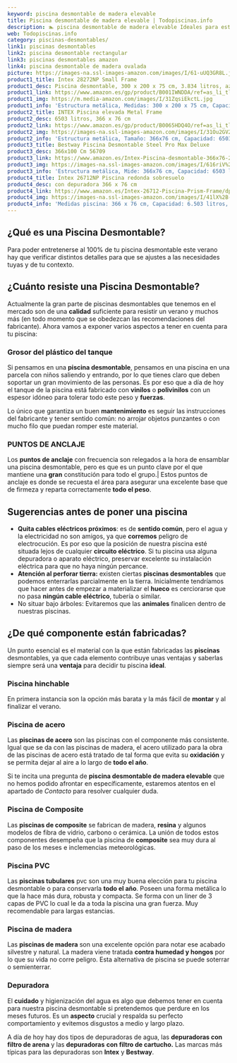 ```yaml
---
keyword: piscina desmontable de madera elevable
title: Piscina desmontable de madera elevable | Todopiscinas.info
description: 🏊 piscina desmontable de madera elevable Ideales para este verano 2021. Aquí puedes comprar piscina desmontable de madera elevable y comparar con otras similares. No dejes escapar piscina desmontable de madera elevable a un precio realmente tentador.
web: Todopiscinas.info
category: piscinas-desmontables/
link1: piscinas desmontables
link2: piscina desmontable rectangular
link3: piscinas desmontables amazon
link4: piscina desmontable de madera ovalada
picture: https://images-na.ssl-images-amazon.com/images/I/61-uUQ3GR8L.jpg
product1_title: Intex 28272NP Small Frame
product1_desc: Piscina desmontable, 300 x 200 x 75 cm, 3.834 litros, azul
product1_link: https://www.amazon.es/gp/product/B001IWNDDA/ref=as_li_tl?ie=UTF8&camp=3638&creative=24630&creativeASIN=B001IWNDDA&linkCode=as2&tag=todopiscinas0e-21&linkId=25b9d647487c889cb6ef56ed63f50ca1
product1_img: https://m.media-amazon.com/images/I/31ZqsiEkctL.jpg
product1_info: 'Estructura metálica, Medidas: 300 x 200 x 75 cm, Capacidad: 3.834 litros, Para 6 personas (+ 6 años), Fácil montaje, Forma rectangular'
product2_title: INTEX Piscina elevada Metal Frame
product2_desc: 6503 litros, 366 x 76 cm
product2_link: https://www.amazon.es/gp/product/B0065HDQ4O/ref=as_li_tl?ie=UTF8&camp=3638&creative=24630&creativeASIN=B0065HDQ4O&linkCode=as2&tag=todopiscinas0e-21&linkId=ed2430e3ba564d3527ee103df33ed7b3
product2_img: https://images-na.ssl-images-amazon.com/images/I/31Ou2GV2SAL.jpg
product2_info: 'Estructura metálica, Tamaño: 366x76 cm, Capacidad: 6503 litros, Forma circular, De 4 a 7 personas (+6 años)'
product3_title: Bestway Piscina Desmontable Steel Pro Max Deluxe
product3_desc: 366x100 Cm 56709
product3_link: https://www.amazon.es/Intex-Piscina-desmontable-366x76-28210NP/dp/B0065HDQ4O?__mk_es_ES=%C3%85M%C3%85%C5%BD%C3%95%C3%91&crid=25UQGV9HG2INI&dchild=1&keywords=piscinas+desmontables&qid=1615854176&sprefix=piscinas+dem%2Caps%2C201&sr=8-5&linkCode=ll1&tag=todopiscinas0e-21&linkId=34f200977c6cbaab1f3f4d9ac0e64755&language=es_ES&ref_=as_li_ss_tl
product3_img: https://images-na.ssl-images-amazon.com/images/I/616riV%2BiY3L.jpg
product3_info: 'Estructura metálica, Mide: 366x76 cm, Capacidad: 6503 litros, De 4 a 7 personas mayores de 6 años, Forma circular, Tecnología Super-Tough'
product4_title: Intex 26712NP Piscina redonda sobresuelo
product4_desc: con depuradora 366 x 76 cm
product4_link: https://www.amazon.es/Intex-26712-Piscina-Prism-Frame/dp/B07FB823GL?__mk_es_ES=%C3%85M%C3%85%C5%BD%C3%95%C3%91&dchild=1&keywords=piscinas+desmontables+con+depuradora&qid=1615936418&sr=8-5&linkCode=ll1&tag=todopiscinas0e-21&linkId=d98699de7830cd471766fa1daa36de34&language=es_ES&ref_=as_li_ss_tl
product4_img: https://images-na.ssl-images-amazon.com/images/I/41lX%2B-YpibL.jpg
product4_info: 'Medidas piscina: 366 x 76 cm, Capacidad: 6.503 litros, Incluye depuradora de cartucha A, Lona resistente triple capa'
---
```


## ¿Qué es una Piscina Desmontable?



Para poder entretenerse al 100% de tu piscina desmontable este verano  hay que verificar distintos detalles para que se ajustes a las necesidades tuyas y de tu contexto.

<brand-panel :title=product1_title :desc=product1_desc :img=product1_img :link=product1_link></brand-panel>


## ¿Cuánto resiste una Piscina Desmontable?

Actualmente la gran parte de piscinas desmontables que tenemos en el mercado son de una **calidad** suficiente para resistir un verano y muchos más (en todo momento que se obedezcan las recomendaciones del fabricante). Ahora vamos a exponer varios aspectos a tener en cuenta para tu piscina:


### Grosor del plástico del tanque

Si pensamos en una **piscina desmontable**, pensamos en una piscina en una parcela con niños saliendo y entrando, por lo que tienes claro que deben soportar un gran movimiento de las personas. Es por eso que a día de hoy el tanque de la piscina está fabricado con **vinilos** o **polivinilos** con un espesor idóneo para tolerar todo este peso y **fuerzas**.

Lo único que garantiza un	 buen **mantenimiento** es seguir las instrucciones del fabricante y tener sentido común: no arrojar objetos punzantes o con mucho filo que puedan romper este material.


### PUNTOS DE ANCLAJE

Los **puntos de anclaje** con frecuencia son relegados a la hora de ensamblar una piscina desmontable, pero  es que es un punto clave por el que mantiene una **gran** constitución para todo el grupo.| Estos puntos de anclaje es donde se recuesta el área para asegurar una excelente base que de firmeza y reparta correctamente **todo el peso**.


## Sugerencias antes de poner una piscina



*   **Quita cables eléctricos próximos**: es de **sentido común**, pero el agua y la electricidad no son amigos, ya que **corremos** peligro de electrocución. Es por eso que la posición de nuestra piscina esté situada lejos de cualquier **circuito eléctrico**. Si tu piscina usa alguna depuradora o aparato eléctrico, preservar excelente su instalación eléctrica para que no haya ningún percance.
*   **Atención al perforar tierra:** existen ciertas **piscinas desmontables** que podemos enterrarlas parcialmente en la tierra. Inicialmente tendríamos que hacer antes de empezar a materializar el **hueco** es cerciorarse que no pasa **ningún cable eléctrico**, tubería o similar.
*   No situar bajo árboles: Evitaremos que las **animales** finalicen dentro de nuestras piscinas.


## ¿De qué componente están fabricadas?

Un punto esencial es el material con la que están fabricadas las **piscinas** desmontables, ya que cada elemento contribuye unas ventajas y saberlas siempre será una **ventaja** para decidir tu piscina **ideal**.


### Piscina hinchable

En primera instancia son la opción más barata y la más fácil de **montar** y  al finalizar el verano.


### Piscina de acero

Las **piscinas de acero** son las piscinas con el componente más consistente. Igual que se da con las piscinas de madera, el acero utilizado para la obra de las piscinas de acero está tratado de tal forma que evita su **oxidación** y se permita dejar al aire a lo largo de **todo el año**.

Si te incita una pregunta de **piscina desmontable de madera elevable** que no hemos podido afrontar en específicamente, estaremos atentos en el apartado de _Contacto_ para resolver cualquier duda.


### Piscina de Composite

Las **piscinas de composite** se fabrican de madera, **resina** y algunos modelos de fibra de vidrio, carbono o cerámica. La unión de todos estos componentes desempeña que la piscina de **composite** sea muy dura al paso de los meses e inclemencias meteorológicas.


### Piscina  PVC

Las **piscinas tubulares** pvc son una muy buena elección para tu piscina desmontable o para conservarla **todo el año**. Poseen una forma metálica lo que la hace más dura, robusta y compacta. Se forma con un liner de 3 capas de PVC lo cual le da a toda la piscina una gran fuerza. Muy recomendable para largas estancias.


### Piscina de madera

Las **piscinas de madera** son una excelente opción para notar ese acabado silvestre y natural. La madera viene tratada **contra humedad y hongos** por lo que su vida no corre peligro. Esta alternativa de piscina se puede soterrar o semienterrar.

<stats-list :link1=link1 :link2=link2 :link3=link3 :link4=link4 :category=category></stats-list>


### Depuradora

El **cuidado** y higienización del agua es algo que debemos tener en cuenta para nuestra piscina desmontable si pretendemos que perdure en los meses futuros. Es un **aspecto** crucial y respalda su perfecto comportamiento y evitemos disgustos a medio y largo plazo.

A día de hoy hay dos tipos de depuradoras de agua, las **depuradoras con filtro de arena** y  las **depuradoras** **con filtro de cartucho.** Las marcas más típicas para las depuradoras son **Intex** y **Bestway**.

<external-banner></external-banner>
